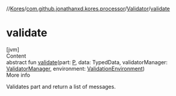 //[Kores](../../index.md)/[com.github.jonathanxd.kores.processor](../index.md)/[Validator](index.md)/[validate](validate.md)



# validate  
[jvm]  
Content  
abstract fun [validate](validate.md)(part: [P](index.md), data: TypedData, validatorManager: [ValidatorManager](../-validator-manager/index.md), environment: [ValidationEnvironment](../-validation-environment/index.md))  
More info  


Validates part and return a list of messages.

  



